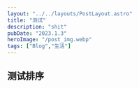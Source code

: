```yaml
---
layout: "../../layouts/PostLayout.astro"
title: "测试"
description: "shit"
pubDate: "2023.1.3"
heroImage: "/post_img.webp"
tags: ["Blog","生活"]
---
```


## 测试排序